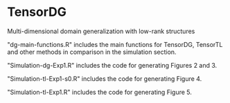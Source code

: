 # TensorDG
Multi-dimensional domain generalization with low-rank structures

"dg-main-functions.R" includes the main functions for TensorDG, TensorTL and other methods in comparison in the simulation section.

"Simulation-dg-Exp1.R" includes the code for generating Figures 2 and 3. 

"Simulation-tl-Exp1-s0.R" includes the code for generating Figure 4.

"Simulation-tl-Exp1.R" includes the code for generating Figure 5.
